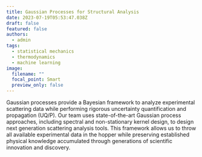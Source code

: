 ```yaml
---
title: Gaussian Processes for Structural Analysis
date: 2023-07-19T05:53:47.038Z
draft: false
featured: false
authors:
  - admin
tags:
  - statistical mechanics
  - thermodynamics
  - machine learning
image:
  filename: ""
  focal_point: Smart
  preview_only: false
---
```


Gaussian processes provide a Bayesian framework to analyze experimental scattering data while performing rigorous uncertainty quantification and propagation (UQ/P). Our team uses state-of-the-art Gaussian process approaches, including spectral and non-stationary kernel design, to design next generation scattering analysis tools. This framework allows us to throw all available experimental data in the hopper while preserving established physical knowledge accumulated through generations of scientific innovation and discovery. 
